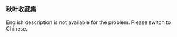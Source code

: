 ### [秋叶收藏集](https://leetcode.com/problems/UlBDOe)

English description is not available for the problem. Please switch to Chinese.
